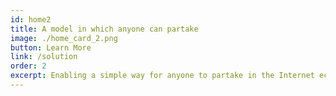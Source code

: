 ```yaml
---
id: home2
title: A model in which anyone can partake
image: ./home_card_2.png
button: Learn More
link: /solution
order: 2
excerpt: Enabling a simple way for anyone to partake in the Internet economy. All you need to get started is a node, plug it into an electricity outlet, and to connect it to your network coverage.
---
```

